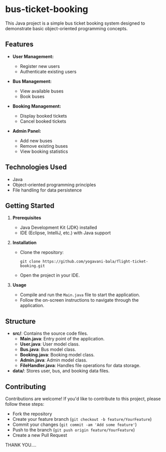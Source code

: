 # bus-ticket-booking

This Java project is a simple bus ticket booking system designed to demonstrate basic object-oriented programming concepts.

## Features

- **User Management:**
  - Register new users
  - Authenticate existing users
  
- **Bus Management:**
  - View available buses
  - Book buses
  
- **Booking Management:**
  - Display booked tickets
  - Cancel booked tickets
  
- **Admin Panel:**
  - Add new buses
  - Remove existing buses
  - View booking statistics
  
## Technologies Used

- Java
- Object-oriented programming principles
- File handling for data persistence

## Getting Started

1. **Prerequisites**
   - Java Development Kit (JDK) installed
   - IDE (Eclipse, IntelliJ, etc.) with Java support

2. **Installation**
   - Clone the repository:
     ```
     git clone https://github.com/yogavani-bala/flight-ticket-booking.git

     ```
   - Open the project in your IDE.

3. **Usage**
   - Compile and run the `Main.java` file to start the application.
   - Follow the on-screen instructions to navigate through the application.

## Structure

- **src/**: Contains the source code files.
  - **Main.java**: Entry point of the application.
  - **User.java**: User model class.
  - **Bus.java**: Bus model class.
  - **Booking.java**: Booking model class.
  - **Admin.java**: Admin model class.
  - **FileHandler.java**: Handles file operations for data storage.
- **data/**: Stores user, bus, and booking data files.

## Contributing

Contributions are welcome! If you'd like to contribute to this project, please follow these steps:
- Fork the repository
- Create your feature branch (`git checkout -b feature/YourFeature`)
- Commit your changes (`git commit -am 'Add some feature'`)
- Push to the branch (`git push origin feature/YourFeature`)
- Create a new Pull Request


THANK YOU....
